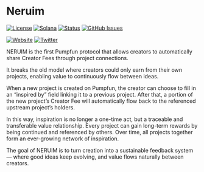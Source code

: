 # Neruim

[![License](https://img.shields.io/badge/License-MIT-blue.svg)](https://opensource.org/licenses/MIT)
[![Solana](https://img.shields.io/badge/Solana-Web3-green.svg)](https://solana.com/)
[![Status](https://img.shields.io/badge/Status-In%20Development-orange.svg)]()
[![GitHub Issues](https://img.shields.io/github/issues/yourusername/ontora-ai.svg)](https://github.com/yourusername/ontora-ai/issues)

[![Website](https://img.shields.io/badge/Website-Neruim-blue?logo=google-chrome)](https://neruim.live/)
[![Twitter](https://img.shields.io/badge/Twitter-Neruim-blue?logo=twitter)](https://x.com/Neruimfomo)

NERUIM is the first Pumpfun protocol that allows creators to automatically share Creator Fees through project connections.

It breaks the old model where creators could only earn from their own projects, enabling value to continuously flow between ideas.

When a new project is created on Pumpfun, the creator can choose to fill in an “inspired by” field linking it to a previous project. After that, a portion of the new project’s Creator Fee will automatically flow back to the referenced upstream project’s holders.

In this way, inspiration is no longer a one-time act, but a traceable and transferable value relationship. Every project can gain long-term rewards by being continued and referenced by others. Over time, all projects together form an ever-growing network of inspiration.

The goal of NERUIM is to turn creation into a sustainable feedback system — where good ideas keep evolving, and value flows naturally between creators.
